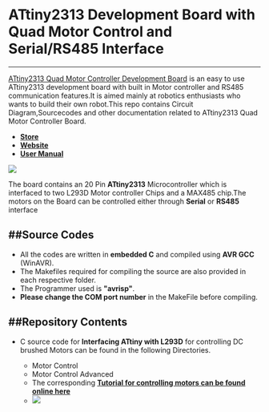 
# ATtiny2313 Development Board with Quad Motor Control and Serial/RS485 Interface 
---------------------------------------------------------------------------------------------------------------------------------
<a href ="http://www.xanthium.in/buy-atmel-avr-attiny2313-quad-motor-control-development-board-serial-rs485-interface">ATtiny2313 Quad Motor Controller Development Board</a> is an easy to use ATtiny2313 development board with built in Motor controller and RS485 communication features.It is aimed mainly at robotics enthusiasts who wants to build their own robot.This repo contains Circuit Diagram,Sourcecodes and other documentation related to ATtiny2313 Quad Motor Controller Board.

 - <a href ="http://www.ebay.in/sch/xanthium.enterprises/m.html?rt=nc&_dmd=2">**Store**</a>
 - <a href ="http://www.xanthium.in/buy-atmel-avr-attiny2313-quad-motor-control-development-board-serial-rs485-interface">**Website**</a>
 - <a href ="http://xanthium.in/usermanual-attiny85-attiny2313-development-board-motor-control-serial-rs485-ports">**User Manual**</a>

<img src = "http://www.xanthium.in/sites/default/files/site-images/attiny2313-motor-control-board/attiny2313-quad-motor-control-development-board-640px.jpg"/>

The board contains an 20 Pin **ATtiny2313** Microcontroller which is interfaced to two L293D Motor controller Chips and a MAX485 chip.The motors on the Board can be controlled either through **Serial** or **RS485** interface 

##Source Codes 
-------------------------------------------------------------------------------------------------------------------------------------
- All the codes are written in **embedded C** and compiled using **AVR GCC** (WinAVR).
- The Makefiles required for compiling the source are also provided in each respective folder.
- The Programmer used is **"avrisp"**.
- **Please change the  COM port number** in the MakeFile before compiling. 



##Repository Contents 
-------------------------------------------------------------------------------------------------------------------------------------
- C source code for **Interfacing ATtiny with L293D** for controlling DC brushed Motors can be found in the following Directories.
 
  - Motor Control
  - Motor Control Advanced
  - The corresponding <a href ="http://www.xanthium.in/controlling-4-motors-bidirectionally-using-l293d-atmel-avr-attiny2313a-microcontroller-tutorial">**Tutorial for controlling motors can be found online here**</a> 
  - <img src ="http://xanthium.in/sites/default/files/site-images/attiny2313-motor-control/atmel-avr-attiny2313-interfaced-l293d-motor.jpg"/>

